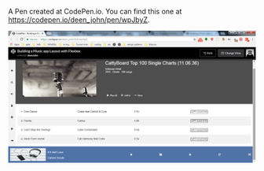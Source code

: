 A Pen created at CodePen.io. You can find this one at https://codepen.io/deen_john/pen/wpJbyZ.

 
 ![Music Flexbox](https://github.com/deenjohn/My-Projects/blob/master/Images/Music%20flexbox.png)
